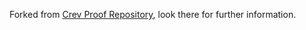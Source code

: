 Forked from [Crev Proof Repository](https://github.com/crev-dev/crev/wiki/Proof-Repository), look there for further information.
